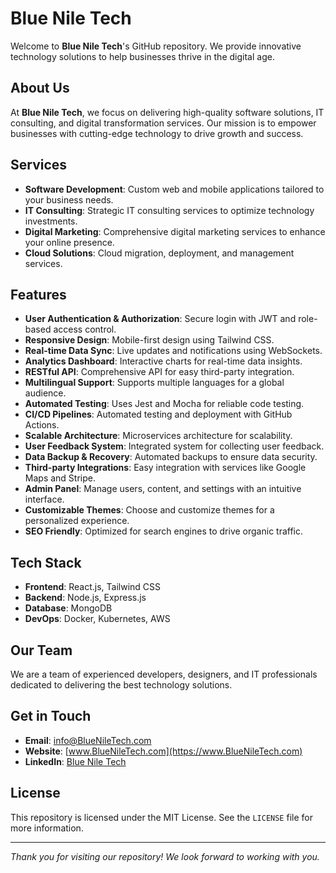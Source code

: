 # Blue Nile Tech

Welcome to **Blue Nile Tech**'s GitHub repository. We provide innovative technology solutions to help businesses thrive in the digital age.

## About Us

At **Blue Nile Tech**, we focus on delivering high-quality software solutions, IT consulting, and digital transformation services. Our mission is to empower businesses with cutting-edge technology to drive growth and success.

## Services

- **Software Development**: Custom web and mobile applications tailored to your business needs.
- **IT Consulting**: Strategic IT consulting services to optimize technology investments.
- **Digital Marketing**: Comprehensive digital marketing services to enhance your online presence.
- **Cloud Solutions**: Cloud migration, deployment, and management services.

## Features

- **User Authentication & Authorization**: Secure login with JWT and role-based access control.
- **Responsive Design**: Mobile-first design using Tailwind CSS.
- **Real-time Data Sync**: Live updates and notifications using WebSockets.
- **Analytics Dashboard**: Interactive charts for real-time data insights.
- **RESTful API**: Comprehensive API for easy third-party integration.
- **Multilingual Support**: Supports multiple languages for a global audience.
- **Automated Testing**: Uses Jest and Mocha for reliable code testing.
- **CI/CD Pipelines**: Automated testing and deployment with GitHub Actions.
- **Scalable Architecture**: Microservices architecture for scalability.
- **User Feedback System**: Integrated system for collecting user feedback.
- **Data Backup & Recovery**: Automated backups to ensure data security.
- **Third-party Integrations**: Easy integration with services like Google Maps and Stripe.
- **Admin Panel**: Manage users, content, and settings with an intuitive interface.
- **Customizable Themes**: Choose and customize themes for a personalized experience.
- **SEO Friendly**: Optimized for search engines to drive organic traffic.

## Tech Stack

- **Frontend**: React.js, Tailwind CSS
- **Backend**: Node.js, Express.js
- **Database**: MongoDB
- **DevOps**: Docker, Kubernetes, AWS

## Our Team

We are a team of experienced developers, designers, and IT professionals dedicated to delivering the best technology solutions.

## Get in Touch

- **Email**: [info@BlueNileTech.com](mailto:info@BlueNillTech.com)
- **Website**: [www.BlueNileTech.com](https://www.BlueNileTech.com)
- **LinkedIn**: [Blue Nile Tech](https://www.linkedin.com/BlueNileTech)

## License

This repository is licensed under the MIT License. See the `LICENSE` file for more information.

---

*Thank you for visiting our repository! We look forward to working with you.*
